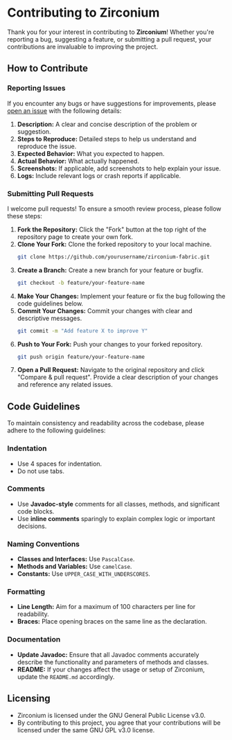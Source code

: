 # Contributing to Zirconium

Thank you for your interest in contributing to **Zirconium**! Whether you're reporting a bug, suggesting a feature, or submitting a pull request, your contributions are invaluable to improving the project.

## How to Contribute

### Reporting Issues

If you encounter any bugs or have suggestions for improvements, please [open an issue](https://github.com/Kubik-Modder/zirconium-fabric/issues) with the following details:

1. **Description:** A clear and concise description of the problem or suggestion.
2. **Steps to Reproduce:** Detailed steps to help us understand and reproduce the issue.
3. **Expected Behavior:** What you expected to happen.
4. **Actual Behavior:** What actually happened.
5. **Screenshots:** If applicable, add screenshots to help explain your issue.
6. **Logs:** Include relevant logs or crash reports if applicable.

### Submitting Pull Requests

I welcome pull requests! To ensure a smooth review process, please follow these steps:

1. **Fork the Repository:** Click the "Fork" button at the top right of the repository page to create your own fork.
2. **Clone Your Fork:** Clone the forked repository to your local machine.
   ```bash
   git clone https://github.com/yourusername/zirconium-fabric.git
3. **Create a Branch:** Create a new branch for your feature or bugfix.
   ```bash
   git checkout -b feature/your-feature-name
4. **Make Your Changes:** Implement your feature or fix the bug following the code guidelines below.
5. **Commit Your Changes:** Commit your changes with clear and descriptive messages.
   ```bash
   git commit -m "Add feature X to improve Y"
6. **Push to Your Fork:** Push your changes to your forked repository.
   ```bash
   git push origin feature/your-feature-name
7. **Open a Pull Request:** Navigate to the original repository and click "Compare & pull request". Provide a clear description of your changes and reference any related issues.

## Code Guidelines
To maintain consistency and readability across the codebase, please adhere to the following guidelines:

### Indentation

* Use 4 spaces for indentation.
* Do not use tabs.

### Comments

* Use **Javadoc-style** comments for all classes, methods, and significant code blocks.
* Use **inline comments** sparingly to explain complex logic or important decisions.

### Naming Conventions

* **Classes and Interfaces:** Use `PascalCase`.
* **Methods and Variables:** Use `camelCase`.
* **Constants:** Use `UPPER_CASE_WITH_UNDERSCORES`.

### Formatting

* **Line Length:** Aim for a maximum of 100 characters per line for readability.
* **Braces:** Place opening braces on the same line as the declaration.

### Documentation

* **Update Javadoc:** Ensure that all Javadoc comments accurately describe the functionality and parameters of methods and classes.
* **README:** If your changes affect the usage or setup of Zirconium, update the `README.md` accordingly.

## Licensing

* Zirconium is licensed under the GNU General Public License v3.0.
* By contributing to this project, you agree that your contributions will be licensed under the same GNU GPL v3.0 license.